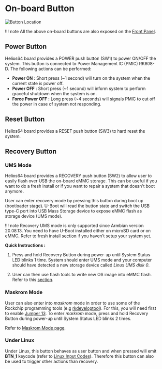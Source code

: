 # On-board Button

![Button Location](img/button/button.jpg)

!!! note
    All the above on-board buttons are also exposed on the [Front Panel](/helios64/front-panel/).

## Power Button

Helios64 board provides a POWER push button (SW1) to power ON/OFF the system. This button is connected to Power Management IC (PMIC) RK808-D. The following actions can be performed:

* **Power ON** : Short press (~1 second) will turn on the system when the current state is power off.
* **Power OFF** : Short press (~1 second) will inform system to perform graceful shutdown when the system is on.
* **Force Power OFF** : Long press (~4 seconds) will signals PMIC to cut off the power in case of system not responding.

## Reset Button

Helios64 board provides a RESET push button (SW3) to hard reset the system.

## Recovery Button

### UMS Mode

Helios64 board provides a RECOVERY push button (SW2) to allow user to easily flash over USB the on-board eMMC storage. This can be useful if you want to do a fresh install or if you want to repair a system that doesn't boot anymore.

User can enter recovery mode by pressing this button during boot up (bootloader stage). U-Boot will read the button state and switch the USB type-C port into USB Mass Storage device to expose eMMC flash as storage device (UMS mode).

!!! note
    Recovery UMS mode is only supported since Armbian version 20.08.13. You need to have U-Boot installed either on microSD card or on eMMC. Refer to fresh install [section](/helios64/install/preliminary/#install-options) if you haven't setup your system yet.

**Quick Instructions :**

1. Press and hold Recovery Button during power-up until System Status LED blinks 1 time. System should enter UMS mode and your computer should have detected a new storage device called _Linux UMS disk 0_.

2. User can then use flash tools to write new OS image into eMMC flash. Refer to this [section](/helios64/install/emmc/#step-5-writing-an-os-image-to-internal-emmc).

### Maskrom Mode

User can also enter into *maskrom* mode in order to use some of the Rockchip programming tools (e.g [rkdeveloptool](https://github.com/rockchip-linux/rkdeveloptool)). For this, you will need first to enable [Jumper 13](/helios64/jumper/#usb-consolerecovery-mode-p13). To enter *markrom* mode, press and hold Recovery Button during power-up until System Status LED blinks 2 times.

Refer to [Maskrom Mode page](/helios64/maskrom/).

### Under Linux

Under Linux, this button behaves as user button and when pressed will emit **BTN_1** keycode (refer to [Linux Input Codes](https://git.kernel.org/pub/scm/linux/kernel/git/stable/linux.git/plain/include/uapi/linux/input-event-codes.h)). Therefore this button can also be used to trigger other actions than recovery.
